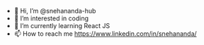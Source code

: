 - 👋 Hi, I’m @snehananda-hub
- 👀 I’m interested in coding
- 🌱 I’m currently learning React JS
- 📫 How to reach me https://www.linkedin.com/in/snehananda/

<!---
snehananda-hub/snehananda-hub is a ✨ special ✨ repository because its `README.md` (this file) appears on your GitHub profile.
You can click the Preview link to take a look at your changes.
--->
